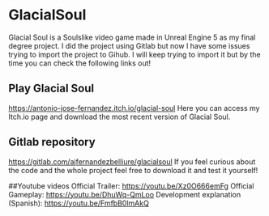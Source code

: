 # GlacialSoul
Glacial Soul is a Soulslike video game made in Unreal Engine 5 as my final degree project. 
I did the project using Gitlab but now I have some issues trying to import the project to Gihub. 
I will keep trying to import it but by the time you can check the following links out!

## Play Glacial Soul
https://antonio-jose-fernandez.itch.io/glacial-soul
Here you can access my Itch.io page and download the most recent version of Glacial Soul.

## Gitlab repository
https://gitlab.com/ajfernandezbelliure/glacialsoul
If you feel curious about the code and the whole project feel free to download it and test it yourself!

##Youtube videos
Official Trailer: https://youtu.be/Xz0O666emFg
Official Gameplay: https://youtu.be/DhuWq-QmLoo
Development explanation (Spanish): https://youtu.be/FmfbB0lmAkQ
